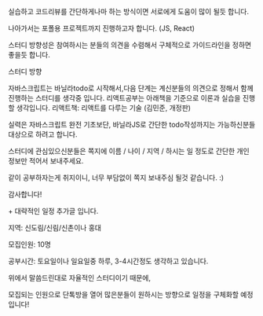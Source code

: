 실습하고 코드리뷰를 간단하게나마 하는 방식이면 서로에게 도움이 많이 될듯 합니다.

나아가서는 포폴용 프로젝트까지 진행하고자 합니다. (JS, React)

스터디 방향성은 참여하시는 분들의 의견을 수렴해서 구체적으로 가이드라인을 정하면 좋을듯 합니다.

스터디 방향

자바스크립트는 바닐라todo로 시작해서,다음 단계는 계신분들의 의견으로 정해서 함께 진행하는 스터디를 생각중 입니다.
리액트공부는 아래책을 기준으로 이론과 실습을 진행할 생각입니다.
리액트책: 리액트를 다루는 기술 (김민준, 개정판)

실력은 자바스크립트 완전 기초보단, 바닐라JS로 간단한 todo작성까지는 가능하신분들 대상으로 하려고 합니다.

스터디에 관심있으신분들은 쪽지에 이름 / 나이 / 지역 / 하시는 일 정도로 간단한 개인정보만 적어서 보내주세요.

같이 공부하자는게 취지이니, 너무 부담없이 쪽지 보내주심 될것 같습니다. :)

감사합니다! 

\+ 대략적인 일정 추가글 입니다.

지역: 신도림/신림/신촌이나 홍대

모집인원: 10명

공부시간: 토요일이나 일요일중 하루, 3-4시간정도 생각하고 있습니다.

위에서 말씀드린대로 자율적인 스터디이기 때문에,

모집되는 인원으로 단톡방을 열어 많은분들이 원하시는 방향으로 일정을 구체화할 예정입니다!
